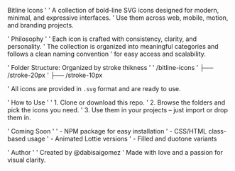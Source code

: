 Bitline Icons
'
' A collection of bold-line SVG icons designed for modern, minimal, and expressive interfaces.
' Use them across web, mobile, motion, and branding projects.

' Philosophy
'
' Each icon is crafted with consistency, clarity, and personality.
' The collection is organized into meaningful categories and follows a clean naming convention
' for easy access and scalability.

' Folder Structure: Organized by stroke thikness
'
' /bitline-icons
' ├── /stroke-20px
' ├── /stroke-10px

' All icons are provided in `.svg` format and are ready to use.

' How to Use
'
' 1. Clone or download this repo.
' 2. Browse the folders and pick the icons you need.
' 3. Use them in your projects – just import or drop them in.

' Coming Soon
'
' - NPM package for easy installation
' - CSS/HTML class-based usage
' - Animated Lottie versions
' - Filled and duotone variants

' Author
'
' Created by @dabisaigomez
' Made with love and a passion for visual clarity.
